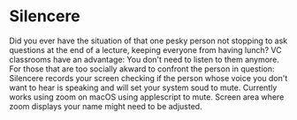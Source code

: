 # Silencere

Did you ever have the situation of that one pesky person not stopping to ask questions at the end of a lecture, keeping everyone from having lunch?
VC classrooms have an advantage: You don't need to listen to them anymore. For those that are too socially akward to confront the person in question:
Silencere records your screen checking if the person whose voice you don't want to hear is speaking and will set your system soud to mute.
Currently works using zoom on macOS using applescript to mute. Screen area where zoom displays your name might need to be adjusted.
